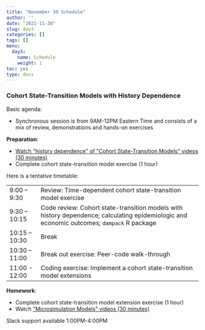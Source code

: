 ```yaml
---
title: "November 30 Schedule"
author: ''
date: "2021-11-30"
slug: day3
categories: []
tags: []
menu:
  day3:
    name: Schedule
    weight: 1
toc: yes
type: docs
---
```


### Cohort State-Transition Models with History Dependence

Basic agenda:

- Synchronous session is from 9AM-12PM Eastern Time and consists of a mix of review, demonstrations and hands-on exercises

**Preparation**:

- [Watch "history dependence" of "Cohort State-Transition Models" videos (30 minutes)](https://decision-modeling-for-public-health-2021.netlify.app/days/day3/videos_markov_ext/)
- Complete cohort state-transition model exercise (1 hour)

Here is a tentative timetable:

|                            |            |
|--------------------------------------------|:------------------|
| 9:00 – 9:30  | Review: Time-dependent cohort state-transition model exercise |
| 9:30 – 10:15 | Code review: Cohort state-transition models with history dependence; calculating epidemiologic and economic outcomes; `dampack` R package |
| 10:15 – 10:30 | Break |
| 10:30 – 11:00 | Break out exercise: Peer-code walk-through  |
| 11:00 - 12:00 | Coding exercise: Implement a cohort state-transition model extensions |

**Homework**:

- Complete cohort state-transition model extension exercise (1 hour)
- Watch ["Microsimulation Models" videos (30 minutes)](https://decision-modeling-for-public-health-2021.netlify.app/days/day4/microsim_videos/)

Slack support available 1:00PM-4:00PM

<!-- ## Live session recording: -->

<!-- ```{r, echo=F} -->
<!-- blogdown::shortcode("vimeo", "592378542") -->
<!-- ``` -->




 
